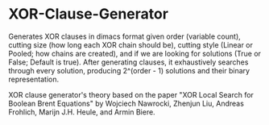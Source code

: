 # XOR-Clause-Generator
Generates XOR clauses in dimacs format given order (variable count), cutting size (how long each XOR chain should be), cutting style (Linear or Pooled; how chains are created), and if we are looking for solutions (True or False; Default is true).
After generating clauses, it exhaustively searches through every solution, producing 2^(order - 1) solutions and their binary representation.

XOR clause generator's theory based on the paper "XOR Local Search for Boolean Brent Equations" by Wojciech Nawrocki, Zhenjun Liu, Andreas Frohlich, Marijn J.H. Heule, and Armin Biere.
